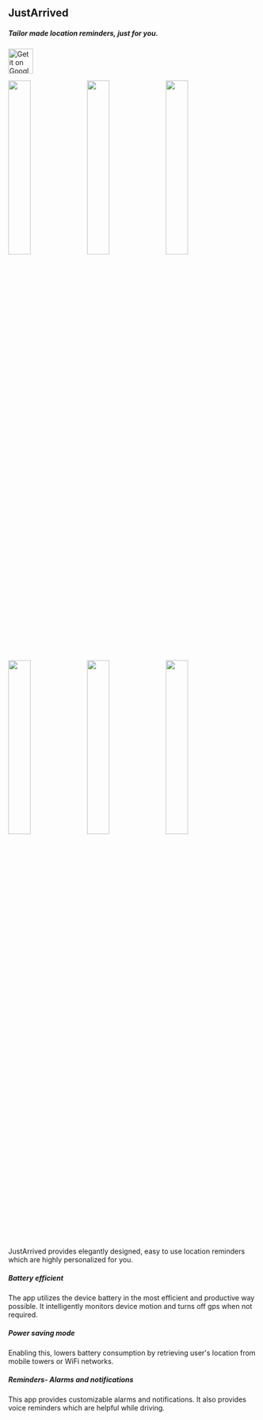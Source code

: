<h2>JustArrived</h2>
<h5>Tailor made location reminders, just for you.</h5>
<!-- [![Build Status](https://travis-ci.org/vermayash8/TaskNearby.svg?branch=master)](https://travis-ci.org/vermayash8/TaskNearby) -->

<a href="https://play.google.com/store/apps/details?id=app.tasknearby.yashcreations.com.tasknearby"><img alt="Get it on Google Play" src="https://play.google.com/intl/en_us/badges/images/generic/en-play-badge.png" height=50px/></a>  

<img src="screenshots/screener_1516962388813.png" height="30%" width="30%">&nbsp;
<img src="screenshots/screener_1516962486772.png" height="30%" width="30%">&nbsp;
<img src="screenshots/screener_1516962520353.png" height="30%" width="30%">&nbsp;
<img src="screenshots/screener_1516962629397.png" height="30%" width="30%">&nbsp;
<img src="screenshots/screener_1516962883999.png" height="30%" width="30%">&nbsp;
<img src="screenshots/screener_1516971682803.png" height="30%" width="30%">&nbsp;

JustArrived provides elegantly designed, easy to use location reminders which are highly personalized for you.

<h5>Battery efficient</h5>
The app utilizes the device battery in the most efficient and productive way possible. It intelligently monitors device motion and turns off gps when not required.

<h5>Power saving mode</h5>
Enabling this, lowers battery consumption by retrieving user's location from mobile towers or WiFi networks.

<h5>Reminders- Alarms and notifications</h5>
This app provides customizable alarms and notifications. It also provides voice reminders which are helpful while driving.


